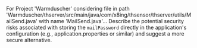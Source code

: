 For Project 'Warmduscher' considering file in path 'Warmduscher/thserver/src/main/java/com/x8ing/thsensor/thserver/utils/MailSend.java' with name 'MailSend.java'... 
Describe the potential security risks associated with storing the `mailPassword` directly in the application's configuration (e.g., application.properties or similar) and suggest a more secure alternative.